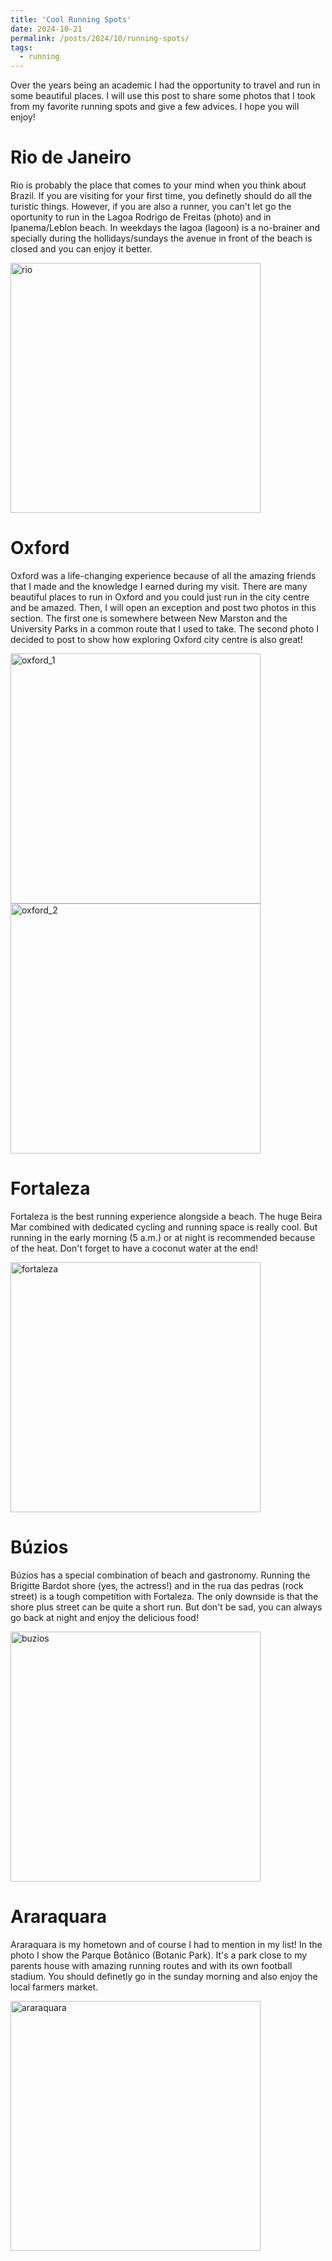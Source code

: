 ```yaml
---
title: 'Cool Running Spots'
date: 2024-10-21
permalink: /posts/2024/10/running-spots/
tags: 
  - running
---
```


Over the years being an academic I had the opportunity to
travel and run in some beautiful places. 
I will use this post to share some photos that I took
from my favorite running spots and give a few advices.
I hope you will enjoy!

Rio de Janeiro
======
Rio is probably the place that comes to your mind when you think about Brazil. 
If you are visiting for your first time, you definetly should do all the turistic things.
However, if you are also a runner, you can't let go the oportunity to run in the 
Lagoa Rodrigo de Freitas (photo) and in Ipanema/Leblon beach. In weekdays the lagoa (lagoon) is 
a no-brainer and specially during the hollidays/sundays
the avenue in front of the beach is closed and you can enjoy it better. 

<img src="/images/blog/rio.jpeg" alt="rio" width="400"/>

Oxford
======
Oxford was a life-changing experience because of all the amazing friends that I made 
and the knowledge I earned during my visit. There are many beautiful places to run in Oxford and
you could just run in the city centre and be amazed. Then, I will open an exception and post two photos in 
this section. The first one is somewhere between New Marston and the University Parks in a common route that I
used to take. The second photo I decided to post to show how exploring Oxford city centre is also great! 

<img src="/images/blog/oxford_1.jpeg" alt="oxford_1" width="400"/>

<img src="/images/blog/oxford_2.jpeg" alt="oxford_2" width="400"/>

Fortaleza
======
Fortaleza is the best running experience alongside a beach. The huge Beira Mar combined with 
dedicated cycling and running space is really cool. But running in the early morning (5 a.m.) or at night 
is recommended because of the heat. Don't forget to have a coconut water at the end! 

<img src="/images/blog/fortaleza.jpeg" alt="fortaleza" width="400"/>

Búzios
======
Búzios has a special combination of beach and gastronomy. Running the Brigitte Bardot shore (yes, the actress!) and in the 
rua das pedras (rock street) is a tough competition with Fortaleza. The only downside is that the shore plus street 
can be quite a short run. But don't be sad, you can always go back at night and enjoy the delicious food! 

<img src="/images/blog/buzios.jpeg" alt="buzios" width="400"/>

Araraquara
======
Araraquara is my hometown and of course I had to mention in my list! In the photo I show the Parque Botânico (Botanic Park).
It's a park close to my parents house with amazing running routes and with its own football stadium. 
You should definetly go in the sunday morning and also 
enjoy the local farmers market.

<img src="/images/blog/araraquara.jpeg" alt="araraquara" width="400"/>
